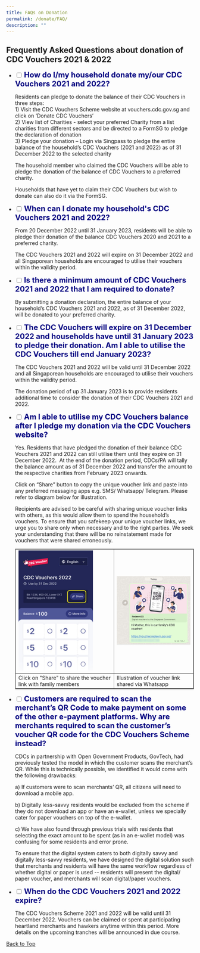 ```yaml
---
title: FAQs on Donation
permalink: /donate/FAQ/
description: ""
---
```

## Frequently Asked Questions about donation of CDC Vouchers 2021 & 2022

<ul class="jekyllcodex_accordion">
  <li>
    <input type="checkbox" id="accordion1">
    <label for="accordion1"><span style="font-weight: 700; font-size: 20px; font-style: normal; color:#000080">How do I/my household donate my/our CDC Vouchers 2021 and 2022?</span></label>
    <div>
					      <p>Residents can pledge to donate the balance of their CDC Vouchers in three steps: <br>
1) Visit the CDC Vouchers Scheme website at vouchers.cdc.gov.sg and click on ‘Donate CDC Vouchers’ <br>
2) View list of Charities - select your preferred Charity from a list charities from different sectors and be directed to a FormSG to pledge the declaration of donation<br> 
3) Pledge your donation – Login via Singpass to pledge the entire balance of the household’s CDC Vouchers (2021 and 2022) as of 31 December 2022 to the selected charity
<p>
The household member who claimed the CDC Vouchers will be able to pledge the donation of the balance of CDC Vouchers to a preferred charity.</p>
<p>
Households that have yet to claim their CDC Vouchers but wish to donate can also do it via the FormSG.</p>
						</div>
	</li>  
  <li>
    <input type="checkbox" id="accordion2">
    <label for="accordion2"><span style="font-weight: 700; font-size: 20px; font-style: normal; color:#000080">When can I donate my household's CDC Vouchers 2021 and 2022?</span></label>
    <div>
      <p> From 20 December 2022 until 31 January 2023, residents will be able to pledge their donation of the balance CDC Vouchers 2020 and 2021 to a preferred charity.</p>
<p>
The CDC Vouchers 2021 and 2022 will expire on 31 December 2022 and all Singaporean households are encouraged to utilise their vouchers within the validity period.
			</p>
    </div>
  </li>
  <li>
    <input type="checkbox" id="accordion3">
    <label for="accordion3"><span style="font-weight: 700; font-size: 20px; font-style: normal; color:#000080">Is there a minimum amount of CDC Vouchers 2021 and 2022 that I am required to donate?</span></label>
    <div>
      <p>
				By submitting a donation declaration, the entire balance of your household’s CDC Vouchers 2021 and 2022, as of 31 December 2022, will be donated to your preferred charity.</p>
    </div>
  </li>
  <li>
    <input type="checkbox" id="accordion4">
    <label for="accordion4"><span style="font-weight: 700; font-size: 20px; font-style: normal; color:#000080">The CDC Vouchers will expire on 31 December 2022 and households have until 31 January 2023 to pledge their donation. Am I able to utilise the CDC Vouchers till end January 2023?</span></label>
    <div>
			<p>The CDC Vouchers 2021 and 2022 will be valid until 31 December 2022 and all Singaporean households are encouraged to utilise their vouchers within the validity period.</p>
<p>
The donation period of up 31 January 2023 is to provide residents additional time to consider the donation of their CDC Vouchers 2021 and 2022.</p>
    </div>
  </li>
      <li>
    <input type="checkbox" id="accordion5">
    <label for="accordion5"><span style="font-weight: 700; font-size: 20px; font-style: normal; color:#000080">Am I able to utilise my CDC Vouchers balance after I pledge my donation via the CDC Vouchers website?</span></label>
    <div>
 			<p>Yes. Residents that have pledged the donation of their balance CDC Vouchers 2021 and 2022 can still utilise them until they expire on 31 December 2022.  At the end of the donation period, CDCs/PA will tally the balance amount as of 31 December 2022 and transfer the amount to the respective charities from February 2023 onwards. 
			</p>
			
<p>Click on “Share” button to copy the unique voucher link and paste into any preferred messaging apps e.g. SMS/ Whatsapp/ Telegram. Please refer to diagram below for illustration. 
			</p>
			<p>
				Recipients are advised to be careful with sharing unique voucher links with others, as this would allow them to spend the household’s vouchers. To ensure that you safekeep your unique voucher links, we urge you to share only when necessary and to the right parties. We seek your understanding that there will be no reinstatement made for vouchers that were shared erroneously.
			</p>
		<p>				
			<table border="1" cellspacing="0" cellpadding="0">
<tbody>
<tr>
<td>
	<img src="/images/residents/Share%20with%20Household.jpg" alt="Screenshot of Share My Vouchers" style="width:200px !important;"/>
</td>
<td>
	<img src="/images/residents/faq5b2.png" alt=" Illustration of voucher link shared via Whatsapp" style="width:300px !important;"/>	
	</td>
</tr>
		<tr>
<td>Click on "Share" to share the voucher link with family members</td>
<td>Illustration of voucher link shared via Whatsapp</td>
</tr>
</tbody>
</table>
			</p>		
    </div>
  </li>
<li>
    <input type="checkbox" id="accordion6">
    <label for="accordion6"><span style="font-weight: 700; font-size: 20px; font-style: normal; color:#000080">Customers are required to scan the merchant’s QR Code to make payment on some of the other e-payment platforms.  Why are merchants required to scan the customer’s voucher QR code for the CDC Vouchers Scheme instead? </span></label>
    <div>
 			<p>CDCs in partnership with Open Government Products, GovTech, had previously tested the model in which the customer scans the merchant’s QR. While this is technically possible, we identified it would come with the following drawbacks:</p>
<p>
	a) If customers were to scan merchants’ QR, all citizens will need to download a mobile app. </p>
			<p>
b) Digitally less-savvy residents would be excluded from the scheme if they do not download an app or have an e-wallet, unless we specially cater for paper vouchers on top of the e-wallet.</p>
			<p>
c) We have also found through previous trials with residents that selecting the exact amount to be spent (as in an e-wallet model) was confusing for some residents and error prone.
			</p>
			<p>
To ensure that the digital system caters to both digitally savvy and digitally less-savvy residents, we have designed the digital solution such that merchants and residents will have the same workflow regardless of whether digital or paper is used -- residents will present the digital/ paper voucher, and merchants will scan digital/paper vouchers. 
 			</p>
	</div>
  </li>
<li>
    <input type="checkbox" id="accordion7">
    <label for="accordion7"><span style="font-weight: 700; font-size: 20px; font-style: normal; color:#000080">When do the CDC Vouchers 2021 and 2022 expire? </span></label>
    <div>
 			<p>The CDC Vouchers Scheme 2021 and 2022 will be valid until 31 December 2022. Vouchers can be claimed or spent at participating heartland merchants and hawkers anytime within this period. More details on the upcoming tranches will be announced in due course.</p>
	</div>
  </li>
</ul>
<a href="#cdcv_page_top">Back to Top</a>